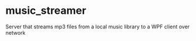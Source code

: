 # music_streamer
 Server that streams mp3 files from a local music library to a WPF client over network
